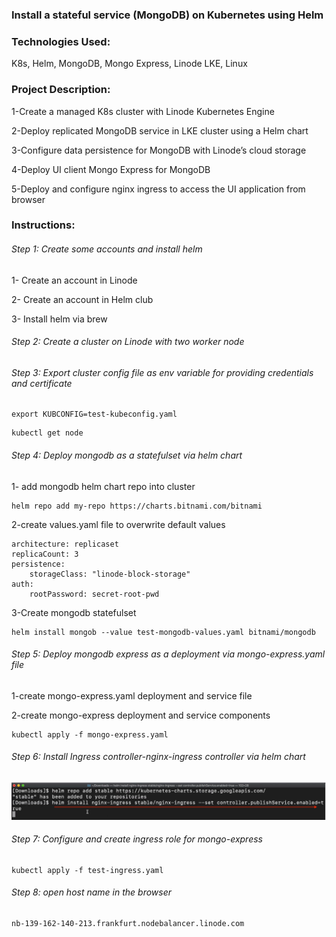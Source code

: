 ### Install a stateful service (MongoDB) on Kubernetes using Helm

### Technologies Used:

K8s, Helm, MongoDB, Mongo Express, Linode LKE, Linux

### Project Description:

1-Create a managed K8s cluster with Linode Kubernetes Engine

2-Deploy replicated MongoDB service in LKE cluster using a Helm chart

3-Configure data persistence for MongoDB with Linode’s cloud storage

4-Deploy UI client Mongo Express for MongoDB

5-Deploy and configure nginx ingress to access the UI application from browser

### Instructions:

###### Step 1: Create some accounts and install helm

1- Create an account in Linode

2- Create an account in Helm club

3- Install helm via brew

###### Step 2: Create a cluster on Linode with two worker node

###### Step 3: Export cluster config file as env variable for providing credentials and certificate

```
export KUBCONFIG=test-kubeconfig.yaml
```

```
kubectl get node
```

###### Step 4: Deploy mongodb as a statefulset via helm chart

1- add mongodb helm chart repo into cluster

```
helm repo add my-repo https://charts.bitnami.com/bitnami
```

2-create values.yaml file to overwrite default values

```
architecture: replicaset
replicaCount: 3
persistence:
    storageClass: "linode-block-storage"
auth:
    rootPassword: secret-root-pwd

```

3-Create mongodb statefulset

```
helm install mongob --value test-mongodb-values.yaml bitnami/mongodb
```

###### Step 5: Deploy mongodb express as a deployment via mongo-express.yaml file

1-create mongo-express.yaml deployment and service file

2-create mongo-express deployment and service components

```
kubectl apply -f mongo-express.yaml
```

###### Step 6: Install Ingress controller-nginx-ingress controller via helm chart

![image](image/Screenshot%202023-03-08%20at%2012.34.51%20am.png)

###### Step 7: Configure and create ingress role for mongo-express

```
kubectl apply -f test-ingress.yaml
```

###### Step 8: open host name in the browser

```
nb-139-162-140-213.frankfurt.nodebalancer.linode.com
```
